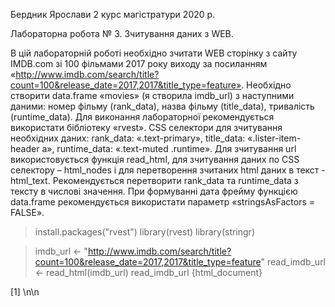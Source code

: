 Бердник Ярослави
2 курс магістратури
2020 р.

Лабораторна робота № 3. Зчитування даних з WEB.

В цій лабораторній роботі необхідно зчитати WEB сторінку з сайту IMDB.com зі 100 фільмами 2017 року виходу за посиланням 
«http://www.imdb.com/search/title?count=100&release_date=2017,2017&title_type=feature». 
Необхідно створити data.frame «movies» (я створила imdb_url) з наступними даними: номер фільму (rank_data), назва фільму (title_data), тривалість (runtime_data). 
Для виконання лабораторної рекомендується використати бібліотеку «rvest». 
CSS селектори для зчитування необхідних даних: rank_data: «.text-primary», title_data: «.lister-item-header a», runtime_data: «.text-muted .runtime». 
Для зчитування url використовується функція read_html, для зчитування даних по CSS селектору – html_nodes і для перетворення зчитаних html даних в текст - html_text. 
Рекомендується перетворити rank_data та runtime_data з тексту в
числові значення. 
При формуванні дата фрейму функцією data.frame рекомендується використати параметр «stringsAsFactors = FALSE».

> install.packages("rvest")
> library(rvest)
> library(stringr)

> imdb_url <- "http://www.imdb.com/search/title?count=100&release_date=2017,2017&title_type=feature"
> read_imdb_url <- read_html(imdb_url)
> read_imdb_url
{html_document}
<html xmlns:og="http://ogp.me/ns#" xmlns:fb="http://www.facebook.com/2008/fbml">
[1] <head>\n<meta http-equiv="Content-Type" content="text/html; charset=UTF-8">\n<script type="text/javascr ...
[2] <body id="styleguide-v2" class="fixed">\n            <img height="1" width="1" style="display:none;visi ...

> rank_data <- html_nodes(read_imdb_url, ".text-primary")
> title_data <- html_nodes(read_imdb_url, ".lister-item-header a")
> runtime_data <- html_nodes(read_imdb_url, ".text-muted .runtime")
> rank_text <- html_text(rank_data, trim = TRUE)
> title_text <- html_text(title_data, trim = TRUE)
> runtime_text <- html_text(runtime_data, trim = TRUE)
> rank <- as.integer(rank_text)
> runtime <- str_remove(runtime_text, " min")
> title <- title_text
> Sys.setlocale(locale = "Ukrainian")
[1] "LC_COLLATE=Ukrainian_Ukraine.1251;LC_CTYPE=Ukrainian_Ukraine.1251;LC_MONETARY=Ukrainian_Ukraine.1251;LC_NUMERIC=C;LC_TIME=Ukrainian_Ukraine.1251"


В результаті виконання лабораторної роботи необхідно відповісти на запитання:
1. Виведіть перші 6 назв фільмів дата фрейму.
> movies <- data.frame(rank, title, runtime, stringsAsFactors = FALSE)
> head(movies)
  rank                        title runtime
1    1                       Нянька      85
2    2 Той, хто біжить по лезу 2049     164
3    3                Тор: Раґнарок     130
4    4                         Воно     135
5    5         Красуня і Чудовисько     129
6    6 Вбивство у Східному експресі     114

> names06 <- head(movies$title, 6)
> names06
[1] "Нянька"                       "Той, хто біжить по лезу 2049"              "Тор: Раґнарок"               
[4] "Воно"                         "Красуня і Чудовисько"                      "Вбивство у Східному експресі"


2. Виведіть всі назви фільмів с тривалістю більше 120 хв.

> time120 <- subset(movies$title, runtime > 120)
> time120
 [1] "Нянька"                                   "Той, хто біжить по лезу 2049"            
 [3] "Тор: Раґнарок"                            "Воно"                                    
 [5] "Красуня і Чудовисько"                     "Назви мене своїм ім'ям"                  
 [7] "Пірати Карибського моря: Помста Салазара" "Вартові Галактики 2"                     
 [9] "Людина-павук: Повернення додому"          "Kingsman: Золоте кільце"                 
[11] "Леді Бьорд"                               "Логан: Росомаха"                         
[13] "Диво-жінка"                               "Форма води"                              
[15] "Чужий: Заповіт"                           "Зоряні війни: Епізод 8 - Останні Джедаї" 
[17] "Джон Вік 2"                               "Гра Моллі"                               
[19] "Примарна нитка"                           "Вбивство священного оленя"               
[21] "Тебе ніколи тут не було"                  "Король Артур: Легенда меча"              
[23] "Пастка часу"                              "Валеріан і місто тисячі планет"          
[25] "Трансформери: Останній лицар"             "Мати!"                                   
[27] "Щасливий день смерті"                     "Темна вежа"                              
[29] "Форсаж 8"                                 "Ритуал"                                  
[31] "Усі гроші світу"                          "Вороги"                                  
[33] "Detroit"                                  "Сім сестер"                              
[35] "Темні часи"                               "Війна за планету мавп"                   
[37] "Метелик"                                  "The Little Hours"                        
[39] "Зменшення"                                "Song to Song"                            
[41] "Постріл в безодню"                        "Пила 8"                                  
[43] "Saban's Могутні рейнджери"                "Історія примари"                         
[45] "Воно приходить уночі"                     "Dark River"                              
[47] "Ідеальний голос 3"                       


3. Скільки фільмів мають тривалість менше 100 хв.

> time100 <- length(subset(movies$title, runtime > 100))
> time100
[1] 99